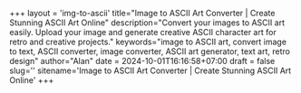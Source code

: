 +++
layout = 'img-to-ascii'
title="Image to ASCII Art Converter | Create Stunning ASCII Art Online"
description="Convert your images to ASCII art easily. Upload your image and generate creative ASCII character art for retro and creative projects."
keywords="image to ASCII art, convert image to text, ASCII converter, image converter, ASCII art generator, text art, retro design"
author="Alan"
date = 2024-10-01T16:16:58+07:00
draft = false
slug=''
sitename='Image to ASCII Art Converter | Create Stunning ASCII Art Online'
+++